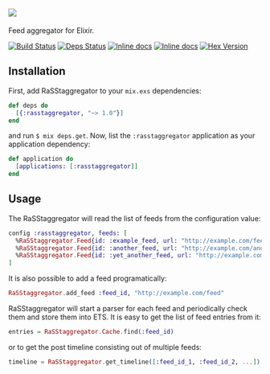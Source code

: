 # ![](https://i.imgur.com/7IUuHes.png)

Feed aggregator for Elixir.


[![Build
Status](https://travis-ci.org/slashrsm/rasstaggregator.svg?branch=master)](https://travis-ci.org/slashrsm/rasstaggregator)
[![Deps Status](https://beta.hexfaktor.org/badge/all/github/slashrsm/rasstaggregator.svg)](https://beta.hexfaktor.org/github/slashrsm/rasstaggregator)
[![Inline docs](http://inch-ci.org/github/slashrsm/rasstaggregator.svg)](http://inch-ci.org/github/slashrsm/rasstaggregator)
[![Inline docs](http://inch-ci.org/github/slashrsm/rasstaggregator.svg)](http://hexdocs.pm/rasstaggregator/)
[![Hex Version](http://img.shields.io/hexpm/v/rasstaggregator.svg?style=flat)](https://hex.pm/packages/rasstaggregator)

## Installation

First, add RaSStaggregator to your `mix.exs` dependencies:

```elixir
def deps do
  [{:rasstaggregator, "~> 1.0"}]
end
```

and run `$ mix deps.get`. Now, list the `:rasstaggregator` application as your
application dependency:

```elixir
def application do
  [applications: [:rasstaggregator]]
end
```

## Usage

The RaSStaggregator will read the list of feeds from the configuration value:

```elixir
config :rasstaggregator, feeds: [
  %RaSStaggregator.Feed{id: :example_feed, url: "http://example.com/feed"},
  %RaSStaggregator.Feed{id: :another_feed, url: "http://example.com/another_feed"},
  %RaSStaggregator.Feed{id: :yet_another_feed, url: "http://example.com/yet_another_feed"},
]
```

It is also possible to add a feed programatically:

```elixir
RaSStaggregator.add_feed :feed_id, "http://example.com/feed"
```

RaSStaggregator will start a parser for each feed and periodically check them
and store them into ETS. It is easy to get the list of feed entries from it:

```elixir
entries = RaSStaggregator.Cache.find(:feed_id)
```

or to get the post timeline consisting out of multiple feeds:

```elixir
timeline = RaSStaggregator.get_timeline([:feed_id_1, :feed_id_2, ...])
```
